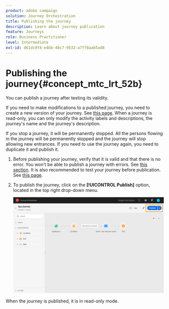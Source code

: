 ```yaml
---
product: adobe campaign
solution: Journey Orchestration
title: Publishing the journey
description: Learn about journey publication
feature: Journeys
role: Business Practitioner
level: Intermediate
exl-id: d61dc9f8-e4bb-48c7-9532-a7ff8aab5ad8
---
```

# Publishing the journey{#concept_mtc_lrt_52b}

You can publish a journey after testing its validity.

If you need to make modifications to a published journey, you need to create a new version of your journey. See [this page](../building-journeys/journey-versions.md). When a journey is read-only, you can only modify the activity labels and descriptions, the journey's name and the journey's description.

If you stop a journey, it will be permanently stopped. All the persons flowing in the journey will be permanently stopped and the journey will stop allowing new entrances. If you need to use the journey again, you need to duplicate it and publish it.

1. Before publishing your journey, verify that it is valid and that there is no error. You won't be able to publish a journey with errors. See [this section](../about/troubleshooting.md#section_h3q_kqk_fhb). It is also recommended to test your journey before publication. See [this page](../building-journeys/testing-the-journey.md).
1. To publish the journey, click on the **[!UICONTROL Publish]** option, located in the top right drop-down menu.

    ![](../assets/journeyuc1_18.png)

When the journey is published, it is in read-only mode.
